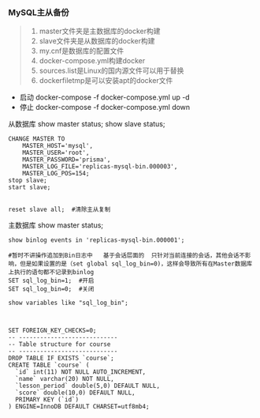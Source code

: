 ### MySQL主从备份

> 1. master文件夹是主数据库的docker构建
> 2. slave文件夹是从数据库的docker构建
> 3. my.cnf是数据库的配置文件
> 4. docker-compose.yml构建docker
> 5. sources.list是Linux的国内源文件可以用于替换
> 6. dockerfiletmp是可以安装apt的docker文件

- 启动 docker-compose -f docker-compose.yml up -d
- 停止 docker-compose -f docker-compose.yml down

从数据库
    show master status;
    show  slave status;

    CHANGE MASTER TO
		MASTER_HOST='mysql',
		MASTER_USER='root',
		MASTER_PASSWORD='prisma',
		MASTER_LOG_FILE='replicas-mysql-bin.000003',
		MASTER_LOG_POS=154;
    stop slave;
    start slave;


    reset slave all;  #清除主从复制


主数据库
    show master status;


    show binlog events in 'replicas-mysql-bin.000001';

    #暂时不讲操作追加到Bin日志中   基于会话层面的  只针对当前连接的会话，其他会话不影响，但是如果设置的是（set global sql_log_bin=0)，这样会导致所有在Master数据库上执行的语句都不记录到binlog
    SET sql_log_bin=1;  #开启
    SET sql_log_bin=0;  #关闭

    show variables like "sql_log_bin";



    SET FOREIGN_KEY_CHECKS=0;
    -- ----------------------------
    -- Table structure for course
    -- ----------------------------
    DROP TABLE IF EXISTS `course`;
    CREATE TABLE `course` (
      `id` int(11) NOT NULL AUTO_INCREMENT,
      `name` varchar(20) NOT NULL,
      `lesson_period` double(5,0) DEFAULT NULL,
      `score` double(10,0) DEFAULT NULL,
      PRIMARY KEY (`id`)
    ) ENGINE=InnoDB DEFAULT CHARSET=utf8mb4;
